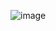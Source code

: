 ![image](https://user-images.githubusercontent.com/27758688/133398900-446b0a0d-cba2-41ec-8996-f754c0c06e95.png)
